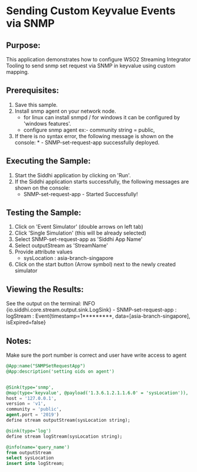 # Sending Custom Keyvalue Events via SNMP

## Purpose:
This application demonstrates how to configure WSO2 Streaming Integrator Tooling to send snmp set request via SNMP in keyvalue using custom mapping.

## Prerequisites:
1. Save this sample.
2. Install snmp agent on your network node.
    * for linux can install snmpd / for windows it can be configured by 'windows features'.
    * configure snmp agent ex:- community string = public,
3. If there is no syntax error, the following message is shown on the console:
       * - SNMP-set-request-app successfully deployed.

## Executing the Sample:
1. Start the Siddhi application by clicking on 'Run'.
2. If the Siddhi application starts successfully, the following messages are shown on the console:
    * SNMP-set-request-app - Started Successfully!

## Testing the Sample:
1. Click on 'Event Simulator' (double arrows on left tab)
2. Click 'Single Simulation' (this will be already selected)
3. Select SNMP-set-request-app as 'Siddhi App Name'
4. Select outputStream as 'StreamName'
5. Provide attribute values
    - sysLocation : asia-branch-singapore
6. Click on the start button (Arrow symbol) next to the newly created simulator

## Viewing the Results:
See the output on the terminal:
INFO {io.siddhi.core.stream.output.sink.LogSink} - SNMP-set-request-app : logStream : Event{timestamp=1*********, data=[asia-branch-singapore], isExpired=false}

## Notes:
Make sure the port number is correct and user have write access to agent

```sql
@App:name("SNMPSetRequestApp")
@App:description('setting oids on agent')


@Sink(type='snmp',
@map(type='keyvalue', @payload('1.3.6.1.2.1.1.6.0' = 'sysLocation')),
host = '127.0.0.1',
version = 'v1',
community = 'public',
agent.port = '2019')
define stream outputStream(sysLocation string);

@sink(type='log')
define stream logStream(sysLocation string);

@info(name='query_name')
from outputStream
select sysLocation
insert into logStream;
```